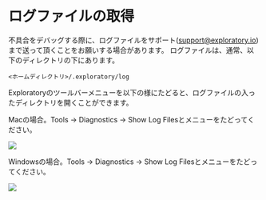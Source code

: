 # ログファイルの取得

不具合をデバッグする際に、ログファイルをサポート(support@exploratory.io)まで送って頂くことをお願いする場合があります。
ログファイルは、通常、以下のディレクトリの下にあります。

`<ホームディレクトリ>/.exploratory/log`

Exploratoryのツールバーメニューを以下の様にたどると、ログファイルの入ったディレクトリを開くことができます。

Macの場合。Tools -> Diagnostics -> Show Log Filesとメニューをたどってください。

![](images/logfile_menu.png)

Windowsの場合。Tools -> Diagnostics -> Show Log Filesとメニューをたどってください。

![](images/logfile_menu_win.png)

